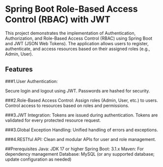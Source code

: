 # Spring Boot Role-Based Access Control (RBAC) with JWT

This project demonstrates the implementation of Authentication, Authorization, and Role-Based Access Control (RBAC) using Spring Boot and JWT (JSON Web Tokens). The application allows users to register, authenticate, and access resources based on their assigned roles (e.g., Admin, User).

## Features
###1.User Authentication:

  Secure login and logout using JWT.
  Passwords are hashed for security.
  
###2.Role-Based Access Control:
  Assign roles (Admin, User, etc.) to users.
  Control access to resources based on roles and permissions.
  
###3.JWT Integration:
  Tokens are issued during authentication.
  Tokens are validated for every protected resource request.

###3.Global Exception Handling:
  Unified handling of errors and exceptions.
  
###4.RESTful API:
  Clean and modular APIs for user and role management.

##Prerequisites
Java: JDK 17 or higher
Spring Boot: 3.1.x
Maven: For dependency management
Database: MySQL (or any supported database; update configuration as needed)

	
